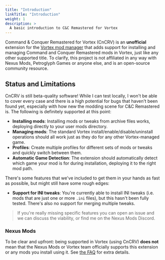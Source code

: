 ```yaml
---
title: "Introduction"
linkTitle: "Introduction"
weight: 1
description: >
  A basic introduction to C&C Remastered for Vortex
---
```


Command & Conquer Remastered for Vortex (CnCRV) is an **unofficial** extension for the [Vortex mod manager](https://www.nexusmods.com/about/vortex/) that adds support for installing and managing Command and Conquer Remastered mods in Vortex, just like any other supported title. To clarify, this project is not affiliated in any way with Nexus Mods, Petroglyph Games or anyone else, and is an open-source community resource.

## Status and Limitations

CnCRV is still beta-quality software! While I can test locally, I won't be able to cover every case and there is a high potential for bugs that haven't been found yet, especially with how new the modding scene for C&C Remastered is. The following is definitely supported at this point:

- **Installing mods**: Installing mods or tweaks from archive files works, deploying directly to your user mods directory.
- **Managing mods**: The standard Vortex install/enable/disable/uninstall operations should all work just as they do for any other Vortex-managed game.
- **Profiles**: Create multiple profiles for different sets of mods or tweaks and quickly switch between them.
- **Automatic Game Detection**: The extension should automatically detect which game your mod is for during installation, deploying it to the right mod path.

There's some features that we've included to get them in your hands as fast as possible, but might still have some rough edges:

- **Support for INI tweaks**: You're currently able to install INI tweaks (i.e. mods that are just one or more `.ini` files), but this hasn't been fully tested. There's also no support for merging multiple tweaks.

> If you're really missing specific features you can open an issue and we can discuss the viability, or find me on the Nexus Mods Discord.

### Nexus Mods

To be clear and upfront: being supported in Vortex (using CnCRV) **does not** mean that the Nexus Mods or Vortex team officially supports this extension or any mods you install using it. See [the FAQ](/docs/introduction/faq) for extra details.